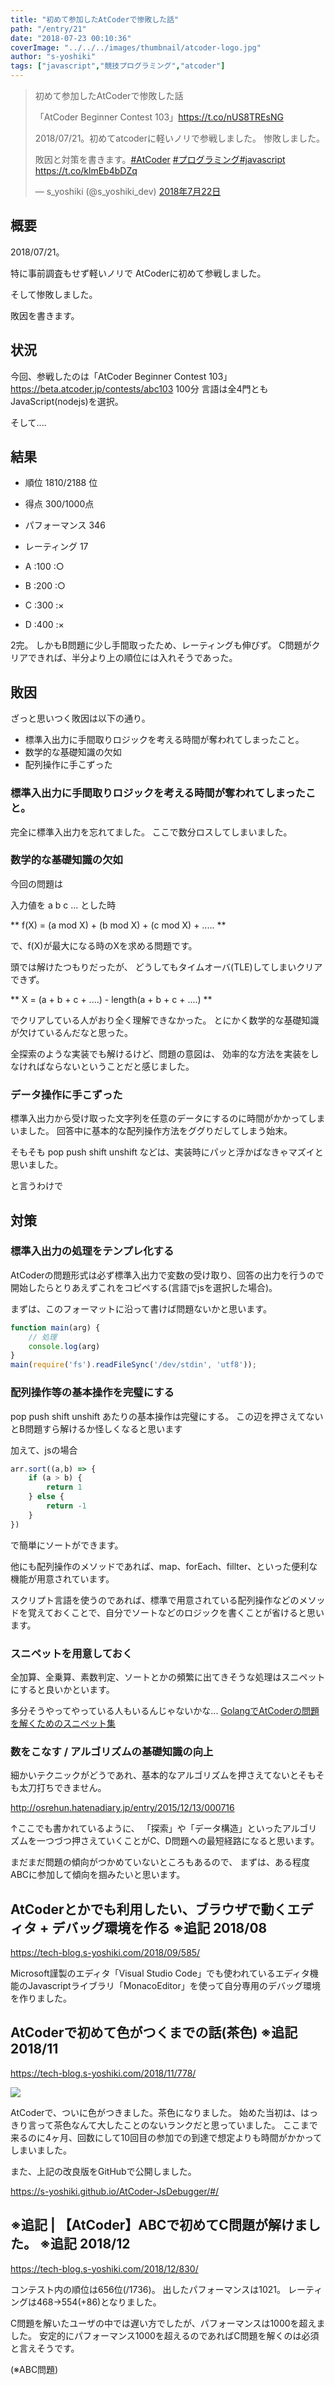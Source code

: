 ```yaml
---
title: "初めて参加したAtCoderで惨敗した話"
path: "/entry/21"
date: "2018-07-23 00:10:36"
coverImage: "../../../images/thumbnail/atcoder-logo.jpg"
author: "s-yoshiki"
tags: ["javascript","競技プログラミング","atcoder"]
---
```

<blockquote class="twitter-tweet" data-lang="ja">
<p lang="ja" dir="ltr">初めて参加したAtCoderで惨敗した話

「AtCoder Beginner Contest 103」<a href="https://t.co/nUS8TREsNG">https://t.co/nUS8TREsNG</a>

2018/07/21。初めてatcoderに軽いノリで参戦しました。
惨敗しました。

敗因と対策を書きます。<a href="https://twitter.com/hashtag/AtCoder?src=hash&ref_src=twsrc%5Etfw">#AtCoder</a> <a href="https://twitter.com/hashtag/%E3%83%97%E3%83%AD%E3%82%B0%E3%83%A9%E3%83%9F%E3%83%B3%E3%82%B0?src=hash&ref_src=twsrc%5Etfw">#プログラミング</a><a href="https://twitter.com/hashtag/javascript?src=hash&ref_src=twsrc%5Etfw">#javascript</a> <a href="https://t.co/klmEb4bDZq">https://t.co/klmEb4bDZq</a>

— s_yoshiki (@s_yoshiki_dev) <a href="https://twitter.com/s_yoshiki_dev/status/1021050983097368576?ref_src=twsrc%5Etfw">2018年7月22日</a></blockquote>
<script async="" src="https://platform.twitter.com/widgets.js" charset="utf-8"></script>

## 概要

2018/07/21。

特に事前調査もせず軽いノリで
AtCoderに初めて参戦しました。

そして惨敗しました。

敗因を書きます。

## 状況

今回、参戦したのは「AtCoder Beginner Contest 103」
<a href="https://beta.atcoder.jp/contests/abc103">https://beta.atcoder.jp/contests/abc103</a>
100分
言語は全4門ともJavaScript(nodejs)を選択。

そして....

## 結果

 - 順位 1810/2188 位
 - 得点 300/1000点
 - パフォーマンス 346
 - レーティング 17

 - A :100 :○
 - B :200 :○
 - C :300 :×
 - D :400 :×

2完。
しかもB問題に少し手間取ったため、レーティングも伸びず。
C問題がクリアできれば、半分より上の順位には入れそうであった。

## 敗因

ざっと思いつく敗因は以下の通り。

- 標準入出力に手間取りロジックを考える時間が奪われてしまったこと。
- 数学的な基礎知識の欠如
- 配列操作に手こずった

### 標準入出力に手間取りロジックを考える時間が奪われてしまったこと。

完全に標準入出力を忘れてました。
ここで数分ロスしてしまいました。

### 数学的な基礎知識の欠如

今回の問題は

入力値を a b c ... とした時

**
f(X) = (a mod X) + (b mod X) + (c mod X) + .....
**

で、f(X)が最大になる時のXを求める問題です。

頭では解けたつもりだったが、
どうしてもタイムオーバ(TLE)してしまいクリアできず。

**
X = (a + b + c + ....) - length(a + b + c + ....)
**

でクリアしている人がおり全く理解できなかった。
とにかく数学的な基礎知識が欠けているんだなと思った。

全探索のような実装でも解けるけど、問題の意図は、
効率的な方法を実装をしなければならないということだと感じました。

### データ操作に手こずった

標準入出力から受け取った文字列を任意のデータにするのに時間がかかってしまいました。
回答中に基本的な配列操作方法をググりだしてしまう始末。

そもそも
pop push shift unshift などは、実装時にパッと浮かばなきゃマズイと思いました。

と言うわけで

## 対策

### 標準入出力の処理をテンプレ化する

AtCoderの問題形式は必ず標準入出力で変数の受け取り、回答の出力を行うので
開始したらとりあえずこれをコピペする(言語でjsを選択した場合)。

まずは、このフォーマットに沿って書けば問題ないかと思います。

```js
function main(arg) {
    // 処理
    console.log(arg)
}
main(require('fs').readFileSync('/dev/stdin', 'utf8'));

```

### 配列操作等の基本操作を完璧にする

pop push shift unshift あたりの基本操作は完璧にする。
この辺を押さえてないとB問題すら解けるか怪しくなると思います

加えて、jsの場合

```js
arr.sort((a,b) => {
    if (a > b) {
        return 1
    } else {
        return -1
    }
})

```

で簡単にソートができます。

他にも配列操作のメソッドであれば、map、forEach、fillter、といった便利な機能が用意されています。

スクリプト言語を使うのであれば、標準で用意されている配列操作などのメソッドを覚えておくことで、自分でソートなどのロジックを書くことが省けると思います。

### スニペットを用意しておく

全加算、全乗算、素数判定、ソートとかの頻繁に出てきそうな処理はスニペットにすると良いかといます。

多分そうやってやっている人もいるんじゃないかな...
<a href="https://qiita.com/kyamuise/items/dad162a7360408c9332d">GolangでAtCoderの問題を解くためのスニペット集</a>

### 数をこなす / アルゴリズムの基礎知識の向上

細かいテクニックがどうであれ、基本的なアルゴリズムを押さえてないとそもそも太刀打ちできません。

http://osrehun.hatenadiary.jp/entry/2015/12/13/000716

↑ここでも書かれているように、
「探索」や「データ構造」といったアルゴリズムを一つづつ押さえていくことがC、D問題への最短経路になると思います。

まだまだ問題の傾向がつかめていないところもあるので、
まずは、ある程度ABCに参加して傾向を掴みたいと思います。

## AtCoderとかでも利用したい、ブラウザで動くエディタ + デバッグ環境を作る ※追記 2018/08

https://tech-blog.s-yoshiki.com/2018/09/585/

Microsoft謹製のエディタ「Visual Studio Code」でも使われているエディタ機能のJavascriptライブラリ「MonacoEditor」を使って自分専用のデバッグ環境を作りました。

## AtCoderで初めて色がつくまでの話(茶色) ※追記 2018/11

https://tech-blog.s-yoshiki.com/2018/11/778/

<img src="https://pbs.twimg.com/media/DsyINmHUcAAQsyU.jpg">

AtCoderで、ついに色がつきました。茶色になりました。
始めた当初は、はっきり言って茶色なんて大したことのないランクだと思っていました。
ここまで来るのに4ヶ月、回数にして10回目の参加での到達で想定よりも時間がかかってしまいました。

また、上記の改良版をGitHubで公開しました。

<a href="https://s-yoshiki.github.io/AtCoder-JsDebugger/#/">
https://s-yoshiki.github.io/AtCoder-JsDebugger/#/
</a>

## ※追記 | 【AtCoder】ABCで初めてC問題が解けました。 ※追記 2018/12

https://tech-blog.s-yoshiki.com/2018/12/830/

コンテスト内の順位は656位(/1736)。
出したパフォーマンスは1021。
レーティングは468→554(+86)となりました。

C問題を解いたユーザの中では遅い方でしたが、パフォーマンスは1000を超えました。
安定的にパフォーマンス1000を超えるのであればC問題を解くのは必須と言えそうです。

(※ABC問題)